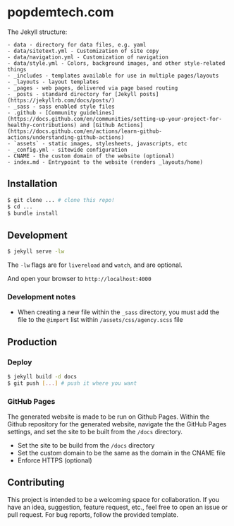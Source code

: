 # popdemtech.com

The Jekyll structure:

```
- data - directory for data files, e.g. yaml
- data/sitetext.yml - Customization of site copy
- data/navigation.yml - Customization of navigation
- data/style.yml - Colors, background images, and other style-related things
- _includes - templates available for use in multiple pages/layouts
- _layouts - layout templates
- _pages - web pages, delivered via page based routing
- _posts - standard directory for [Jekyll posts](https://jekyllrb.com/docs/posts/)
- _sass - sass enabled style files
- .github - [Community guidelines](https://docs.github.com/en/communities/setting-up-your-project-for-healthy-contributions) and [Github Actions](https://docs.github.com/en/actions/learn-github-actions/understanding-github-actions)
- `assets` - static images, stylesheets, javascripts, etc
- _config.yml - sitewide configuration
- CNAME - the custom domain of the website (optional)
- index.md - Entrypoint to the website (renders _layouts/home)
```

## Installation

```bash
$ git clone ... # clone this repo!
$ cd ...
$ bundle install
```

## Development
```bash
$ jekyll serve -lw
```

The `-lw` flags are for `livereload` and `watch`, and are optional.

And open your browser to `http://localhost:4000`

### Development notes

* When creating a new file within the `_sass` directory, you must add the file to the `@import` list within `/assets/css/agency.scss` file

## Production

### Deploy

```bash
$ jekyll build -d docs
$ git push [...] # push it where you want
```

### GitHub Pages

The generated website is made to be run on Github Pages. Within the Github repository for the generated website, navigate the the GitHub Pages settings, and set the site to be built from the `/docs` directory.

* Set the site to be build from the `/docs` directory
* Set the custom domain to be the same as the domain in the CNAME file
* Enforce HTTPS (optional)

## Contributing

This project is intended to be a welcoming space for collaboration. If you have an idea, suggestion, feature request, etc., feel free to open an issue or pull request.
For bug reports, follow the provided template.
